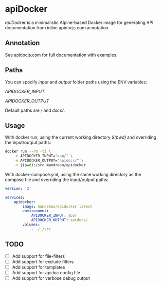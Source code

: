 # apiDocker

*apiDoc*ker is a minimalistic Alpine-based Docker image for generating API documentation from inline apidocjs.com annotation.

## Annotation
See apidocjs.com for full documentation with examples.

## Paths
You can specify _input_ and _output_ folder paths using the ENV variables:

*APIDOCKER_INPUT*

*APIDOCKER_OUTPUT*

Default paths are _/_ and _docs/_.

## Usage
With docker run, using the current working directory _$(pwd)_ and overriding the input/output paths:
```bash
docker run --rm -ti \
    -e APIDOCKER_INPUT="app/" \
    -e APIDOCKER_OUTPUT="apidocs/" \
    -v $(pwd):/src mandrean/apidocker
```
With docker-compose.yml, using the same working directory as the compose file and overriding the input/output paths:
```yaml
version: '2'

services:
    apidocker:
        image: mandrean/apidocker:latest
        environment:
            APIDOCKER_INPUT: app/
            APIDOCKER_OUTPUT: apidocs/
        volumes:
            - ./:/src
```

## TODO
- [ ] Add support for file-filters
- [ ] Add support for exclude filters
- [ ] Add support for templates
- [ ] Add support for apidoc config file
- [ ] Add support for verbose debug output
